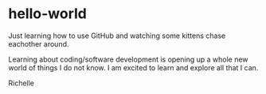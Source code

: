 # hello-world

Just learning how to use GitHub and watching some kittens chase eachother around.  

Learning about coding/software development is opening up a whole new world of things I do not know.  I am excited to learn and explore all that I can.  

Richelle

